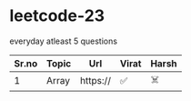 # leetcode-23
everyday atleast 5 questions


Sr.no | Topic | Url | Virat | Harsh |
--- | --- | --- | --- | --- | 
 1 | Array | https:// | ✅ | ☠️ | 
